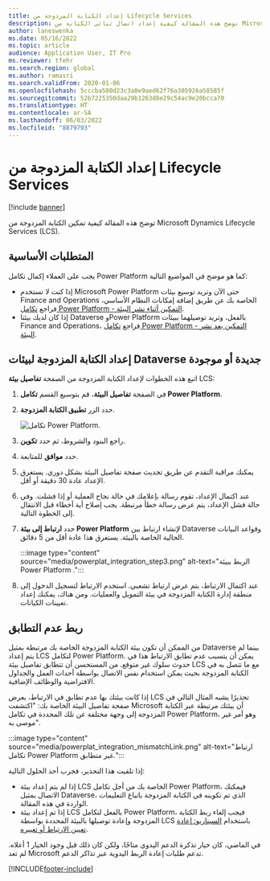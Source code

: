 ```yaml
---
title: إعداد الكتابة المزدوجة من Lifecycle Services
description: توضح هذه المقالة كيفية إعداد اتصال ثنائي الكتابة من Microsoft Dynamics Lifecycle Services‏ (LCS).
author: laneswenka
ms.date: 05/16/2022
ms.topic: article
audience: Application User, IT Pro
ms.reviewer: tfehr
ms.search.region: global
ms.author: ramasri
ms.search.validFrom: 2020-01-06
ms.openlocfilehash: 5cccba580d23c3a0e9aed62f76a305926a58585f
ms.sourcegitcommit: 52b7225350daa29b1263d8e29c54ac9e20bcca70
ms.translationtype: HT
ms.contentlocale: ar-SA
ms.lasthandoff: 06/03/2022
ms.locfileid: "8879793"
---
```

# <a name="dual-write-setup-from-lifecycle-services"></a>إعداد الكتابة المزدوجة من Lifecycle Services

[!include [banner](../../includes/banner.md)]



توضح هذه المقالة كيفية تمكين الكتابة المزدوجة من Microsoft Dynamics Lifecycle Services‏ (LCS).

## <a name="prerequisites"></a>المتطلبات الأساسية

يجب على العملاء إكمال تكامل Power Platform كما هو موضح في المواضيع التالية:

- إذا كنت لا تستخدم Microsoft Power Platform حتى الآن وتريد توسيع بيئات Finance and Operations الخاصة بك عن طريق إضافة إمكانات النظام الأساسي، فراجع [تكامل Power Platform - التمكين أثناء نشر البيئة](../../power-platform/enable-power-platform-integration.md#enable-during-deploy).
- إذا كان لديك بيئتا Dataverse وPower Platform بالفعل، وتريد توصيلهما ببيئات Finance and Operations، فراجع [تكامل Power Platform - التمكين بعد نشر البيئة](../../power-platform/enable-power-platform-integration.md#enable-after-deploy).

## <a name="set-up-dual-write-for-new-or-existing-dataverse-environments"></a>إعداد الكتابة المزدوجة لبيئات Dataverse جديدة أو موجودة

اتبع هذه الخطوات لإعداد الكتابة المزدوجة من الصفحة **تفاصيل بيئة** LCS:

1. في الصفحة **تفاصيل البيئة**، قم بتوسيع القسم **تكامل Power Platform**.

2. حدد الزر **تطبيق الكتابة المزدوجة**.

    ![تكامل Power Platform.](media/powerplat_integration_step2.png)

3. راجع البنود والشروط، ثم حدد **تكوين**.

4. حدد **موافق** للمتابعة.

5. يمكنك مراقبة التقدم عن طريق تحديث صفحة تفاصيل البيئة بشكل دوري. يستغرق الإعداد عادة 30 دقيقة أو أقل.  

6. عند اكتمال الإعداد، تقوم رسالة بإعلامك في حالة نجاح العملية أو إذا فشلت. وفي حالة فشل الإعداد، يتم عرض رسالة خطأ مرتبطة. يجب إصلاح أية أخطاء قبل الانتقال إلى الخطوة التالية.

7. حدد **ارتباط إلى بيئة Power Platform** لإنشاء ارتباط بين Dataverse وقواعد البيانات الحالية الخاصة بالبيئة. يستغرق هذا عادة أقل من 5 دقائق.

    :::image type="content" source="media/powerplat_integration_step3.png" alt-text="الربط ببيئة Power Platform .":::

8. عند اكتمال الارتباط، يتم عرض ارتباط تشعبي. استخدم الارتباط لتسجيل الدخول إلى منطقة إدارة الكتابة المزدوجة في بيئة التمويل والعمليات. ومن هناك، يمكنك إعداد تعيينات الكيانات.

## <a name="linking-mismatch"></a>ربط عدم التطابق

من الممكن أن تكون بيئة الكتابة المزدوجة الخاصة بك مرتبطة بمثيل Dataverse بينما لم يتم إعداد LCS لتكامل Power Platform. يمكن أن يتسبب عدم تطابق الارتباط هذا في حدوث سلوك غير متوقع. من المستحسن أن تتطابق تفاصيل بيئة LCS مع ما تتصل به في الكتابة المزدوجة بحيث يمكن استخدام نفس الاتصال بواسطة أحداث العمل والجداول الافتراضية والوظائف الإضافية.

إذا كانت بيئتك بها عدم تطابق في الارتباط، يعرض LCS تحذيرًا يشبه المثال التالي في صفحة تفاصيل البيئة الخاصة بك: "اكتشفت Microsoft أن بيئتك مرتبطة عبر الكتابة المزدوجة إلى وجهة مختلفة عن تلك المحددة في تكامل Power Platform، وهو أمر غير موصى به".

:::image type="content" source="media/powerplat_integration_mismatchLink.png" alt-text="ارتباط تكامل Power Platform غير متطابق.":::

إذا تلقيت هذا التحذير، فجرب أحد الحلول التالية:

- إذا لم يتم إعداد بيئة LCS الخاصة بك من أجل تكامل Power Platform، فيمكنك الاتصال بمثيل Dataverse، الذي تم تكوينه في الكتابة المزدوجة باتباع التعليمات الواردة في هذه المقالة.
- إذا تم إعداد بيئة LCS بالفعل لتكامل Power Platform، فيجب إلغاء ربط الكتابة المزدوجة وإعادة توصيلها بالبيئة المحددة بواسطة LCS باستخدام [السيناريو: إعادة تعيين الارتباط أو تغييره](relink-environments.md#scenario-reset-or-change-linking).

في الماضي، كان خيار تذكرة الدعم اليدوي متاحًا، ولكن كان ذلك قبل وجود الخيار 1 أعلاه.  لم تعد Microsoft تدعم طلبات إعادة الربط اليدوية عبر تذاكر الدعم.

[!INCLUDE[footer-include](../../../../includes/footer-banner.md)]

